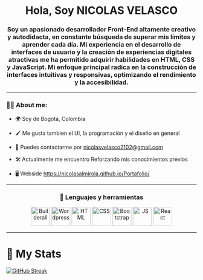<div id="header" align="center">
    <h1>Hola, Soy NICOLAS VELASCO</h1>
    <h3>Soy un apasionado desarrollador Front-End altamente creativo y autodidacta, en constante búsqueda de superar mis límites y aprender cada día. Mi experiencia en el desarrollo de            interfaces de usuario y la creación de experiencias digitales atractivas me ha permitido adquirir habilidades en HTML, CSS y JavaScript.
       Mi enfoque principal radica en la construcción de interfaces intuitivas y responsivas, optimizando el rendimiento y la accesibilidad.</h3>
</div>

---

### 👨‍💻 About me:

- 🌍 Soy de Bogotá, Colombia

- 🖌️ Me gusta tambien el UI, la programación y el diseño en general

- 📲 Puedes contactarme por nicolasvelasco2102@gmail.com

- 🛠️ Actualmente me encuentro Reforzando mis conocimientos previos

- 🖥️ Webside https://nicolasalmirola.github.io/Portafolio/

---

<div align="center">
    <h3>🔨 Lenguajes y herramientas</h3>
    <div>
        <img height="50px" src="https://saasaffiliate.com/wp-content/uploads/Builderall.png" title="Builderall" alt="Builderall">
        <img height="50px" src="https://cdn2.iconfinder.com/data/icons/funky/64/Wordpress-2-512.png"                 title="Wordpress" alt="Wordpress">
        <img height="50px" src="https://cdn-icons-png.flaticon.com/512/919/919827.png?w=740t=st=1686354831~exp=1686355431~hmac=4067e059218b7341060a671ecf18b17a535a51e2ffc1e911c2cbfd6f9498043b" title="HTML" alt="HTML">
        <img height="50px" src="https://cdn-icons-png.flaticon.com/512/919/919826.png?w=740&t=st=1686354803~exp=1686355403~hmac=124043370eebce869e57d9c3a5d196aa220063a9bddc267f3bdf65f076351ccd" title="CSS" alt="CSS">
        <img height="50px" src="https://v5.getbootstrap.com/docs/5.0/assets/brand/bootstrap-logo-shadow.png" title="Bootstrap" alt="Bootstrap">
        <img height="50px" src="https://cdn-icons-png.flaticon.com/512/423/423107.png?w=740&t=st=1686354912~exp=1686355512~hmac=47cf348926a5b796f596601fddf3fceb0d8ffa65841dd3fee452f80236647d08" title="JS" alt="JS">
        <img height="50px" src="https://upload.wikimedia.org/wikipedia/commons/thumb/a/a7/React-icon.svg/512px-React-icon.svg.png?20220125121207" title="React" alt="React">
    </div>
</div>

---

# 📝 My Stats

[![GitHub Streak](http://github-readme-streak-stats.herokuapp.com?user=NicolasAlmirola&theme=elegant&border_radius=10&locale=es&date_format=j%20M%5B%20Y%5D&exclude_days=Sun)](https://git.io/streak-stats)

